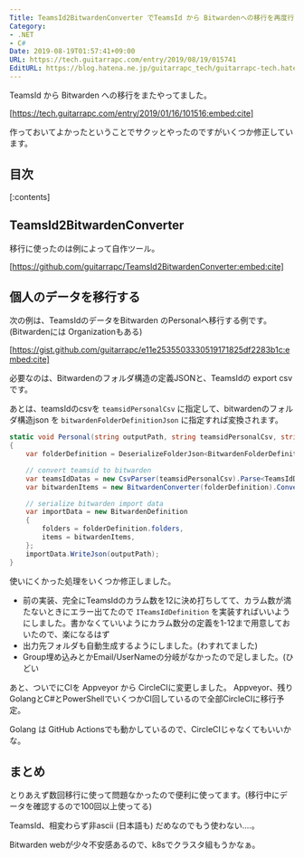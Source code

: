 ```yaml
---
Title: TeamsId2BitwardenConverter でTeamsId から Bitwardenへの移行を再度行う
Category:
- .NET
- C#
Date: 2019-08-19T01:57:41+09:00
URL: https://tech.guitarrapc.com/entry/2019/08/19/015741
EditURL: https://blog.hatena.ne.jp/guitarrapc_tech/guitarrapc-tech.hatenablog.com/atom/entry/26006613399510169
---
```


TeamsId から Bitwarden への移行をまたやってました。

[https://tech.guitarrapc.com/entry/2019/01/16/101516:embed:cite]

作っておいてよかったということでサクッとやったのですがいくつか修正しています。


## 目次

[:contents]

## TeamsId2BitwardenConverter

移行に使ったのは例によって自作ツール。

[https://github.com/guitarrapc/TeamsId2BitwardenConverter:embed:cite]

## 個人のデータを移行する

次の例は、TeamsIdのデータをBitwarden のPersonalへ移行する例です。(Bitwardenには Organizationもある)

[https://gist.github.com/guitarrapc/e11e2535503330519171825df2283b1c:embed:cite]

必要なのは、Bitwardenのフォルダ構造の定義JSONと、TeamsIdの export csv です。

あとは、teamsIdのcsvを `teamsidPersonalCsv` に指定して、bitwardenのフォルダ構造json を `bitwardenFolderDefinitionJson` に指定すれば変換されます。

```cs
static void Personal(string outputPath, string teamsidPersonalCsv, string bitwardenFolderDefinitionJson)
{
    var folderDefinition = DeserializeFolderJson<BitwardenFolderDefinition>(bitwardenFolderDefinitionJson);

    // convert teamsid to bitwarden
    var teamsIdDatas = new CsvParser(teamsidPersonalCsv).Parse<TeamsIdDefinition4>();
    var bitwardenItems = new BitwardenConverter(folderDefinition).Convert(teamsIdDatas, defaultGroup: "TestGroup");

    // serialize bitwarden import data
    var importData = new BitwardenDefinition
    {
        folders = folderDefinition.folders,
        items = bitwardenItems,
    };
    importData.WriteJson(outputPath);
}
```

使いにくかった処理をいくつか修正しました。

* 前の実装、完全にTeamsIdのカラム数を12に決め打ちしてて、カラム数が満たないときにエラー出てたので `ITeamsIdDefinition` を実装すればいいようにしました。書かなくていいようにカラム数分の定義を1-12まで用意しておいたので、楽になるはず
* 出力先フォルダも自動生成するようにしました。(わすれてました)
* Group埋め込みとかEmail/UserNameの分岐がなかったので足しました。(ひどい

あと、ついでにCIを Appveyor から CircleCIに変更しました。
Appveyor、残り GolangとC#とPowerShellでいくつかCI回しているので全部CircleCIに移行予定。

Golang は GitHub Actionsでも動かしているので、CircleCIじゃなくてもいいかな。

## まとめ

とりあえず数回移行に使って問題なかったので便利に使ってます。(移行中にデータを確認するので100回以上使ってる)

TeamsId、相変わらず非ascii (日本語も) だめなのでもう使わない....。

Bitwarden webが少々不安感あるので、k8sでクラスタ組もうかなぁ。
